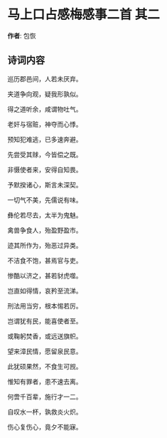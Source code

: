 # 马上口占感梅感事二首  其二

**作者**: 包恢

## 诗词内容

巡历郡邑间，人若未厌弃。

夹道争向观，疑我形孰似。

得之道听余，咸谓物吐气。

老奸与宿赃，神夺而心悸。

预知犯难逃，已多速奔避。

先尝受其赇，今皆偿之既。

非慑使者来，安得自知畏。

予默揆诸心，斯言未深契。

一切气不美，先儒说有味。

彝伦若尽去，太半为鬼魅。

禽兽争食人，殆盈野盈市。

迹其所作为，殆恶过异类。

不洁食不饱，甚焉官与吏。

惨酷以济之，甚若豺虎噬。

岂直如得情，哀矜至流涕。

刑法用当穷，根本惕若厉。

岂谓犹有民，能喜使者至。

或鞠躬焚香，或远送旗帜。

望来漳民情，愿留泉民意。

此犹硕果然，不食生可觊。

惟知有罪者，患不速去离。

何啻千百辈，施行才一二。

自叹水一杯，孰救炎火炽。

伤心复伤心，竟夕不能寐。

